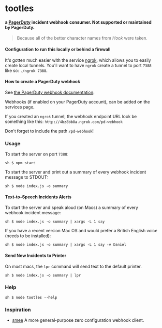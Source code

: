 tootles
==
#### a [PagerDuty](http://www.pagerduty.com) incident webhook consumer. Not supported or maintained by PagerDuty.

> Because all of the better character names from _Hook_ were taken.

#### Configuration to run this locally or behind a firewall

It's gotten much easier with the service [ngrok](https://ngrok.com/), which allows you to easily create local tunnels. You'll want to have `ngrok` create a tunnel to port `7388` like so: `./ngrok 7388`.

#### How to create a PagerDuty webhook

See [the PagerDuty webhook documentation](http://developer.pagerduty.com/documentation/rest/webhooks).

Webhooks (if enabled on your PagerDuty account), can be added on the services page.

If you created an `ngrok` tunnel, the webhook endpoint URL look be something like this: `http://4bz8bb8a.ngrok.com/pd-webhook`

Don't forget to include the path `/pd-webhook`!

### Usage

To start the server on port `7388`:

``
sh $ npm start
``

To start the server and print out a summary of every webhook incident message to STDOUT:

``
sh $ node index.js -o summary
``

#### Text-to-Speech Incidents Alerts

To start the server and speak aloud (on Macs) a summary of every webhook incident message:

``
sh $ node index.js -o summary | xargs -L 1 say
``

If you have a recent version Mac OS and would prefer a British English voice (needs to be installed):

``
sh $ node index.js -o summary | xargs -L 1 say -v Daniel
``

#### Send New Incidents to Printer

On most macs, the `lpr` command will send text to the default printer.

``
sh $ node index.js -o summary | lpr
``

### Help

``
sh $ node tootles --help
``
### Inspiration

* [smee](https://github.com/tcr/smee) A more general-purpose zero configuration webhook client.
